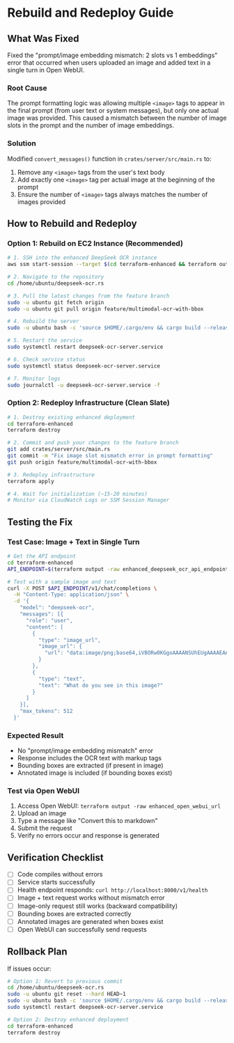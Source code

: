 # Rebuild and Redeploy Guide

## What Was Fixed

Fixed the "prompt/image embedding mismatch: 2 slots vs 1 embeddings" error that occurred when users uploaded an image and added text in a single turn in Open WebUI.

### Root Cause
The prompt formatting logic was allowing multiple `<image>` tags to appear in the final prompt (from user text or system messages), but only one actual image was provided. This caused a mismatch between the number of image slots in the prompt and the number of image embeddings.

### Solution
Modified `convert_messages()` function in `crates/server/src/main.rs` to:
1. Remove any `<image>` tags from the user's text body
2. Add exactly one `<image>` tag per actual image at the beginning of the prompt
3. Ensure the number of `<image>` tags always matches the number of images provided

## How to Rebuild and Redeploy

### Option 1: Rebuild on EC2 Instance (Recommended)

```bash
# 1. SSH into the enhanced DeepSeek OCR instance
aws ssm start-session --target $(cd terraform-enhanced && terraform output -raw enhanced_deepseek_ocr_instance_id)

# 2. Navigate to the repository
cd /home/ubuntu/deepseek-ocr.rs

# 3. Pull the latest changes from the feature branch
sudo -u ubuntu git fetch origin
sudo -u ubuntu git pull origin feature/multimodal-ocr-with-bbox

# 4. Rebuild the server
sudo -u ubuntu bash -c 'source $HOME/.cargo/env && cargo build --release -p deepseek-ocr-server --features cuda'

# 5. Restart the service
sudo systemctl restart deepseek-ocr-server.service

# 6. Check service status
sudo systemctl status deepseek-ocr-server.service

# 7. Monitor logs
sudo journalctl -u deepseek-ocr-server.service -f
```

### Option 2: Redeploy Infrastructure (Clean Slate)

```bash
# 1. Destroy existing enhanced deployment
cd terraform-enhanced
terraform destroy

# 2. Commit and push your changes to the feature branch
git add crates/server/src/main.rs
git commit -m "Fix image slot mismatch error in prompt formatting"
git push origin feature/multimodal-ocr-with-bbox

# 3. Redeploy infrastructure
terraform apply

# 4. Wait for initialization (~15-20 minutes)
# Monitor via CloudWatch Logs or SSM Session Manager
```

## Testing the Fix

### Test Case: Image + Text in Single Turn

```bash
# Get the API endpoint
cd terraform-enhanced
API_ENDPOINT=$(terraform output -raw enhanced_deepseek_ocr_api_endpoint)

# Test with a sample image and text
curl -X POST $API_ENDPOINT/v1/chat/completions \
  -H "Content-Type: application/json" \
  -d '{
    "model": "deepseek-ocr",
    "messages": [{
      "role": "user",
      "content": [
        {
          "type": "image_url",
          "image_url": {
            "url": "data:image/png;base64,iVBORw0KGgoAAAANSUhEUgAAAAEAAAABCAYAAAAfFcSJAAAADUlEQVR42mNk+M9QDwADhgGAWjR9awAAAABJRU5ErkJggg=="
          }
        },
        {
          "type": "text",
          "text": "What do you see in this image?"
        }
      ]
    }],
    "max_tokens": 512
  }'
```

### Expected Result
- No "prompt/image embedding mismatch" error
- Response includes the OCR text with markup tags
- Bounding boxes are extracted (if present in image)
- Annotated image is included (if bounding boxes exist)

### Test via Open WebUI

1. Access Open WebUI: `terraform output -raw enhanced_open_webui_url`
2. Upload an image
3. Type a message like "Convert this to markdown"
4. Submit the request
5. Verify no errors occur and response is generated

## Verification Checklist

- [ ] Code compiles without errors
- [ ] Service starts successfully
- [ ] Health endpoint responds: `curl http://localhost:8000/v1/health`
- [ ] Image + text request works without mismatch error
- [ ] Image-only request still works (backward compatibility)
- [ ] Bounding boxes are extracted correctly
- [ ] Annotated images are generated when boxes exist
- [ ] Open WebUI can successfully send requests

## Rollback Plan

If issues occur:

```bash
# Option 1: Revert to previous commit
cd /home/ubuntu/deepseek-ocr.rs
sudo -u ubuntu git reset --hard HEAD~1
sudo -u ubuntu bash -c 'source $HOME/.cargo/env && cargo build --release -p deepseek-ocr-server --features cuda'
sudo systemctl restart deepseek-ocr-server.service

# Option 2: Destroy enhanced deployment
cd terraform-enhanced
terraform destroy
```
